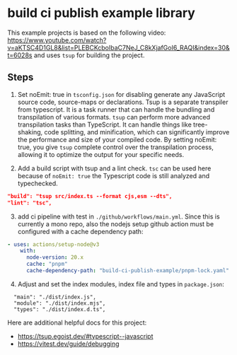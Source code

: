 # build ci publish example library

This example projects is based on the following video: https://www.youtube.com/watch?v=aKTSC4D1GL8&list=PLEBCKcboIbaC7NeJ_C8kXjafGoI6_RAQI&index=30&t=6028s and uses `tsup` for building the project.


## Steps
1. Set noEmit: true in `tsconfig.json` for disabling generate any JavaScript source code, source-maps or declarations. Tsup is a separate transpiler from typescript. It is a task runner that can handle the bundling and transpilation of various formats. `tsup` can perform more advanced transpilation tasks than TypeScript. It can handle things like tree-shaking, code splitting, and minification, which can significantly improve the performance and size of your compiled code. By setting noEmit: true, you give `tsup` complete control over the transpilation process, allowing it to optimize the output for your specific needs.

2. Add a build script with tsup and a lint check. `tsc` can be used here because of `noEmit: true` the Typescript code is still analyzed and typechecked.
```json
"build": "tsup src/index.ts --format cjs,esm --dts",
"lint": "tsc",
```
3. add ci pipeline with test in `./github/workflows/main.yml`. Since this is currently a mono repo, also the nodejs setup github action must be configured with a cache dependency path:
```yml
- uses: actions/setup-node@v3
    with:
      node-version: 20.x
      cache: "pnpm"
      cache-dependency-path: "build-ci-publish-example/pnpm-lock.yaml"
```
4. Adjust and set the index modules, index file and types in `package.json`:
```
  "main": "./dist/index.js",
  "module": "./dist/index.mjs",
  "types": "./dist/index.d.ts",
```




Here are additional helpful docs for this project:
- https://tsup.egoist.dev/#typescript--javascript
- https://vitest.dev/guide/debugging